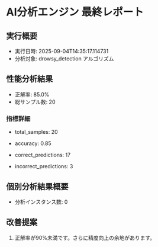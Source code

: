 
# AI分析エンジン 最終レポート

## 実行概要
- 実行日時: 2025-09-04T14:35:17.114731
- 分析対象: drowsy_detection アルゴリズム

## 性能分析結果
- 正解率: 85.0%
- 総サンプル数: 20


### 指標詳細

- total_samples: 20

- accuracy: 0.85

- correct_predictions: 17

- incorrect_predictions: 3



## 個別分析結果概要
- 分析インスタンス数: 0




## 改善提案

1. 正解率が90%未満です。さらに精度向上の余地があります。



